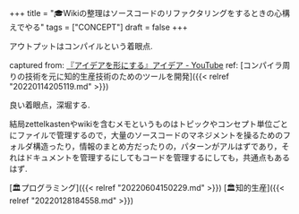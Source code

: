 +++
title = "🎓Wikiの整理はソースコードのリファクタリングをするときの心構えでやる"
tags = ["CONCEPT"]
draft = false
+++

アウトプットはコンパイルという着眼点.

captured from: [『アイデアを形にする』アイデア - YouTube](https://youtu.be/rOeBssgE8Ak?t=663)
ref: [コンパイラ周りの技術を元に知的生産技術のためのツールを開発]({{< relref "20220114205119.md" >}})

良い着眼点，深堀する.

結局zettelkastenやwikiを含むメモというものはトピックやコンセプト単位ごとにファイルで管理するので，大量のソースコードのマネジメントを操るためのフォルダ構造ったり，情報のまとめ方だったりの，パターンがアルはずであり，それはドキュメントを管理するにしてもコードを管理するにしても，共通点もあるはず.

[🏛プログラミング]({{< relref "20220604150229.md" >}}) [🏛知的生産]({{< relref "20220128184558.md" >}})
